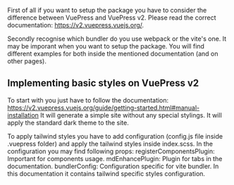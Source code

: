 First of all if you want to setup the package you have to consider the difference between VuePress and VuePress v2.
Please read the correct documentation: https://v2.vuepress.vuejs.org/.

Secondly recognise which bundler do you use webpack or the vite's one. It may be imporant when you want to setup the package. You will find different examples for both inside the mentioned documentation (and on other pages).

## Implementing basic styles on VuePress v2

To start with you just have to follow the documentation:
https://v2.vuepress.vuejs.org/guide/getting-started.html#manual-installation
It will generate a simple site without any special stylings. It will apply the standard dark theme to the site.

To apply tailwind styles you have to add configuration (config.js file inside .vuepress folder) and apply the tailwind styles inside index.scss.
In the configuration you may find following props:
registerComponentsPlugin: Important for components usage.
mdEnhancePlugin: Plugin for tabs in the documentation.
bundlerConfig: Configuration specific for vite bundler. In this documentation it contains tailwind specific styles configuration.

